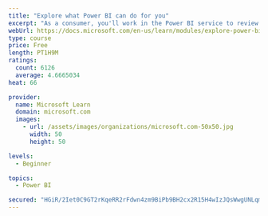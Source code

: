 ```yaml
---
title: "Explore what Power BI can do for you"
excerpt: "As a consumer, you'll work in the Power BI service to review and interact with content that has been shared with you. This module provides the foundational information that you need to work effectively in the Power BI service."
webUrl: https://docs.microsoft.com/en-us/learn/modules/explore-power-bi-service/
type: course
price: Free
length: PT1H9M
ratings:
  count: 6126
  average: 4.6665034
heat: 66

provider:
  name: Microsoft Learn
  domain: microsoft.com
  images:
    - url: /assets/images/organizations/microsoft.com-50x50.jpg
      width: 50
      height: 50

levels:
  - Beginner

topics:
  - Power BI

secured: "HGiR/2Iet0C9GT2rKqeRR2rFdwn4zm9BiPb9BH2cx2R15H4wIzJQsWwgUNLqm0KQUL64vkzdH0gQbMy6Bn7am9Zz3/2kfCliFsjNaWzAab5bTSGQXbbxg+KRcqG2LSBo2LfbJOdzl4BN734RmLPez/ANbWHihFZjweMXhPMOdBkyLtFLYO3hwaWBQCaWyoUxUg4YYaYUmwrEVyptr+AlLTThQV6/zp8Un/nxWU3ZQXnwTSaY7PISggbtaX42mgreNSdg6mDjPEvkKlZJwiBW40tr/QnKHJXylJf/gkU4rYwZfY/kemwllTq6kzZ28E26Oq24Kf17P+nCAdjihZ9odRF7cdWV3jmb0ROcAc1EWStK+s+COWSwiyBstqFiynakzdVxgdl/X8XgOvlq5vjXcg==;RfWScOK4gDXmPeW5bAZlew=="
---
```


